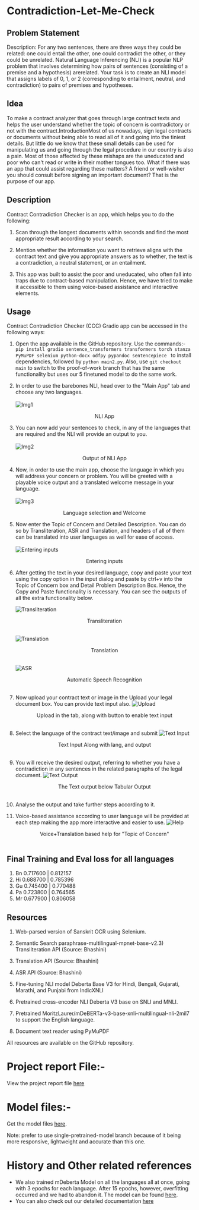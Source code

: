 # Contradiction-Let-Me-Check

## Problem Statement

Description: For any two sentences, there are three ways they could be related: one could entail the other, one could contradict the other, or they could be unrelated. Natural Language Inferencing (NLI) is a popular NLP problem that involves determining how pairs of sentences (consisting of a premise and a hypothesis) arerelated. Your task is to create an NLI model that assigns labels of 0, 1, or 2 (corresponding to entailment, neutral, and contradiction) to pairs of premises and hypotheses.

## Idea

To make a contract analyzer that goes through large contract texts and helps the user understand whether the topic of concern is contradictory or not with the contract.IntroductionMost of us nowadays, sign legal contracts or documents without being able to read all of it and going into the tiniest details. But little do we know that these small details can be used for manipulating us and going through the legal procedure in our country is also a pain. Most of those affected by these mishaps are the uneducated and poor who can't read or write in their mother tongues too. What if there was an app that could assist regarding these matters? A friend or well-wisher you should consult before signing an important document? That is the purpose of our app.

## Description

Contract Contradiction Checker is an app, which helps you to do the following:

1. Scan through the longest documents within seconds and find the most appropriate result according to your search.

2. Mention whether the information you want to retrieve aligns with the contract text and give you appropriate answers as to whether, the text is a contradiction, a neutral statement, or an entailment.

3. This app was built to assist the poor and uneducated, who often fall into traps due to contract-based manipulation. Hence, we have tried to make it accessible to them using voice-based assistance and interactive elements.

## Usage

Contract Contradiction Checker (CCC) Gradio app can be accessed in the following ways:

1. Open the app available in the GitHub repository. Use the commands:- `pip install gradio sentence_transformers transformers torch stanza PyMuPDF selenium python-docx odfpy pypandoc sentencepiece ` to install dependencies, followed by `python main2.py`. Also, use `git checkout main` to switch to the proof-of-work branch that has the same functionality but uses our 5 finetuned model to do the same work.

2. In order to use the barebones NLI, head over to the "Main App" tab and choose any two languages. <br/><br/> ![Img1](./Imgs/NLI.png)<br><center>NLI App</center>

3. You can now add your sentences to check, in any of the languages that are required and the NLI will provide an output to you. <br/><br/> ![Img2](./Imgs/NLI2.png)<br><center>Output of NLI App</center>

4. Now, in order to use the main app, choose the language in which you will address your concern or problem. You will be greeted with a playable voice output and a translated welcome message in your language. <br/><br/> ![Img3](./Imgs/Welcome.png) <br><center>Language selection and Welcome</center>

5. Now enter the Topic of Concern and Detailed Description. You can do so by Transliteration, ASR and Translation, and headers of all of them can be translated into user languages as well for ease of access. <br/><br/> ![Entering inputs](./Imgs/Inputs.png) <br><center>Entering inputs</center>

6. After getting the text in your desired language, copy and paste your text using the copy option in the input dialog and paste by ctrl+v into the Topic of
   Concern box and Detail Problem Description Box. Hence, the Copy and Paste functionality is necessary. You can see the outputs of all the extra functionality below.

   ![Transliteration](./Imgs/Transliteration.png) <br><center>Transliteration</center><br/>
   
   ![Translation](./Imgs/Translation.png) <br/><center>Translation</center><br/>
   
   ![ASR](./Imgs/ASR.png) <br/><center>Automatic Speech Recognition</center><br/>

7. Now upload your contract text or image in the Upload your legal document box. You can provide text input also.
   ![Upload](./Imgs/Upload.png)<br/><center>Upload in the tab, along with button to enable text input</center><br/>

8. Select the language of the contract text/image and submit
   ![Text Input](./Imgs/Final%20Output%201.png) <br/><center>Text Input Along with lang, and output</center><br/>

9. You will receive the desired output, referring to whether you have a contradiction in any sentences in the related paragraphs of the legal document.
   ![Text Output](./Imgs/Final%20Output%202.png) <br/><center>The Text output below Tabular Output</center><br/>

10. Analyse the output and take further steps according to it.

11. Voice-based assistance according to user language will be provided at each step making the app more interactive and easier to use.
    ![Help](./Imgs/Help1.png) <br/><center>Voice+Translation based help for "Topic of Concern"</center><br/>

## Final Training and Eval loss for all languages

1.  Bn 0.717600 | 0.812157
2.  Hi 0.688700 | 0.785396
3.  Gu 0.745400 | 0.770488
4.  Pa 0.723800 | 0.764565
5.  Mr 0.677900 | 0.806058

## Resources

1. Web-parsed version of Sanskrit OCR using Selenium.

2. Semantic Search paraphrase-multilingual-mpnet-base-v2.3) Transliteration API (Source: Bhashini)

3. Translation API (Source: Bhashini)

4. ASR API (Source: Bhashini)

5. Fine-tuning NLI model Deberta Base V3 for Hindi, Bengali, Gujarati, Marathi, and Punjabi from IndicXNLI

6. Pretrained cross-encoder NLI Deberta V3 base on SNLI and MNLI.
7. Pretrained MoritzLaurer/mDeBERTa-v3-base-xnli-multilingual-nli-2mil7 to support the English language.

8. Document text reader using PyMuPDF

All resources are available on the GitHub repository.

# Project report File:-

View the project report file [here](https://docs.google.com/document/d/1IckT809b9js75s1wAiRs4aXBhnT6H45kTc2gKAhTuAE/)

# Model files:-

Get the model files [here](https://drive.google.com/drive/folders/153oDWFAo4CDtxjleLrd4HnqUcWRh8cl-?usp=drive_link).

Note: prefer to use single-pretrained-model branch because of it being more responsive, lightweight and accurate than this one.

# History and Other related references

- We also trained mDeberta Model on all the languages all at once, going with 3 epochs for each language. After 15 epochs, however, overfitting occurred and we had to abandon it. The model can be found [here](https://drive.google.com/drive/folders/1UrX23xcG1eBJNBD7WoexYqSLbLP8Fhe6?usp=drive_link).
- You can also check out our detailed documentation [here](https://docs.google.com/document/d/1NKI2h4Lz7j_lnOMguyerH1m0xiSmI6tOfOT7suvWww8/edit?usp=sharing)
